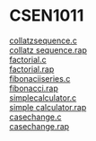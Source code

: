 # CSEN1011


[collatzsequence.c](https://github.com/karrisowmya/CSEN1011/blob/8a9b61acdc9cda9df289dc48211c7d08195eae57/collatzsequence.c)<br/>
[collatz sequence.rap](https://github.com/karrisowmya/CSEN1011/blob/b1f0695d255da964e3dd7d379ab323186b624dd0/collatz%20sequence.rap)<br/>
[factorial.c](https://github.com/karrisowmya/CSEN1011/blob/8a9b61acdc9cda9df289dc48211c7d08195eae57/collatzsequence.c)<br/>
[factorial.rap](https://github.com/karrisowmya/CSEN1011/blob/62917ff6e70aeda70978b8614d676e02b8203304/factorial.rap)<br/>
[fibonaciiseries.c](https://github.com/karrisowmya/CSEN1011/blob/8a9b61acdc9cda9df289dc48211c7d08195eae57/collatzsequence.c)<br/>
[fibonacci.rap](https://github.com/karrisowmya/CSEN1011/blob/62917ff6e70aeda70978b8614d676e02b8203304/fibonacci.rap)<br/>
[simplecalculator.c](https://github.com/karrisowmya/CSEN1011/blob/8a9b61acdc9cda9df289dc48211c7d08195eae57/collatzsequence.c)<br/>
[simple calculator.rap](https://github.com/karrisowmya/CSEN1011/blob/62917ff6e70aeda70978b8614d676e02b8203304/simple%20calculator.rap)<br/>
[casechange.c](https://github.com/karrisowmya/CSEN1011/blob/8a9b61acdc9cda9df289dc48211c7d08195eae57/collatzsequence.c)<br/>
[casechange.rap](https://github.com/karrisowmya/CSEN1011/blob/62917ff6e70aeda70978b8614d676e02b8203304/casechange.rap)<br/>

